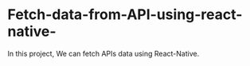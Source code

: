 # Fetch-data-from-API-using-react-native-
In this project, We can fetch APIs data using React-Native.
